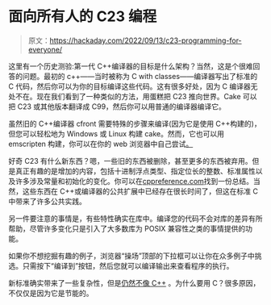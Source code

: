 # 面向所有人的 C23 编程

> 原文：<https://hackaday.com/2022/09/13/c23-programming-for-everyone/>

这里有一个历史测验:第一代 C++编译器的目标是什么架构？当然，这是个很难回答的问题。最初的 c++——当时被称为 C with classes——编译器写出了标准的 C 代码，然后你可以为你的目标编译这些代码。这有很多好处，因为 C 编译器无处不在。现在我们看到了一种类似的方法，用蛋糕把 C23 推向世界。Cake 可以把 C23 或其他版本翻译成 C99，然后你可以用普通的编译器编译它。

虽然旧的 C++编译器 cfront 需要特殊的步骤来编译(因为它是使用 C++构建的)，但您可以轻松地为 Windows 或 Linux 构建 cake。然而，它也可以用 emscripten 构建，你可以在你的 web 浏览器中自己尝试[。](http://thradams.com/web3/playground.html)

好奇 C23 有什么新东西？嗯，一些旧的东西被删除，甚至更多的东西被弃用。但是真正有趣的是增加的内容，包括十进制浮点类型、指定位长的整数、标准属性以及许多涉及常量和初始化的变化。你可以在[cppreference.com](https://en.cppreference.com/w/c/23)找到一份总结。当然，这些东西在 C++或编译器的公共扩展中已经存在很长时间了，但这在标准 C 中带来了许多公共实践。

另一件要注意的事情是，有些特性确实在库中。编译您的代码不会对库的差异有所帮助，尽管许多变化只是引入了大多数库为 POSIX 兼容性之类的事情提供的功能。

如果你不想挖掘有趣的例子，浏览器“操场”顶部的下拉框可以让你在众多例子中挑选。只需按下“编译到”按钮，然后您就可以编译输出来查看程序的执行。

新标准确实带来了一些复杂性，但是[仍然不像 C++](https://hackaday.com/2019/07/30/c20-is-feature-complete-heres-what-changes-are-coming/) 。为什么要用 C？很多原因，不仅仅是因为它是节能的。